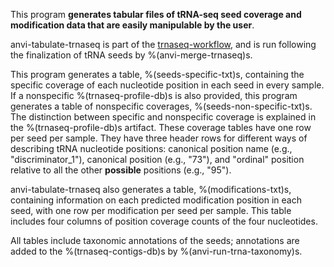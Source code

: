 This program **generates tabular files of tRNA-seq seed coverage and modification data that are easily manipulable by the user**.

anvi-tabulate-trnaseq is part of the [trnaseq-workflow](../../workflows/trnaseq/), and is run following the finalization of tRNA seeds by %(anvi-merge-trnaseq)s.

This program generates a table, %(seeds-specific-txt)s, containing the specific coverage of each nucleotide position in each seed in every sample. If a nonspecific %(trnaseq-profile-db)s is also provided, this program generates a table of nonspecific coverages, %(seeds-non-specific-txt)s. The distinction between specific and nonspecific coverage is explained in the %(trnaseq-profile-db)s artifact. These coverage tables have one row per seed per sample. They have three header rows for different ways of describing tRNA nucleotide positions: canonical position name (e.g., "discriminator_1"), canonical position (e.g., "73"), and "ordinal" position relative to all the other **possible** positions (e.g., "95").

anvi-tabulate-trnaseq also generates a table, %(modifications-txt)s, containing information on each predicted modification position in each seed, with one row per modification per seed per sample. This table includes four columns of position coverage counts of the four nucleotides.

All tables include taxonomic annotations of the seeds; annotations are added to the %(trnaseq-contigs-db)s by %(anvi-run-trna-taxonomy)s.
